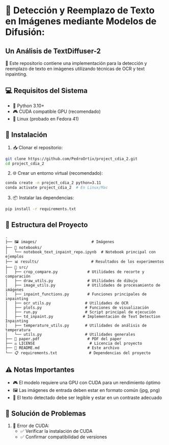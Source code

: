 # 🔄 Detección y Reemplazo de Texto en Imágenes mediante Modelos de Difusión: 
## Un Análisis de TextDiffuser-2

🎯 Este repositorio contiene una implementación para la detección y reemplazo de texto en imágenes utilizando técnicas de OCR y text inpainting.

## 💻 Requisitos del Sistema

- 🐍 Python 3.10+
- 🎮 CUDA compatible GPU (recomendado)
- 🐧 Linux (probado en Fedora 41)

## 🚀 Instalación

1. 📥 Clonar el repositorio:
```bash
git clone https://github.com/PedroOrtix/project_cdia_2.git
cd project_cdia_2
```

2. 🌐 Crear un entorno virtual (recomendado):
```bash
conda create -n project_cdia_2 python=3.11
conda activate project_cdia_2  # En Linux/Mac
```

3. 📦 Instalar las dependencias:
```bash
pip install -r requirements.txt
```

## 📁 Estructura del Proyecto

```
.
├── 🖼️ images/                        # Imágenes
├── 📓 notebooks/
│   └── notebook_text_inpaint_repo.ipynb  # Notebook principal con ejemplos
├── 📊 results/                       # Resultados de los experimentos
├── 🔧 src/
│   ├── crop_compare.py             # Utilidades de recorte y comparación
│   ├── draw_utils.py               # Utilidades de dibujo
│   ├── image_utils.py              # Utilidades de procesamiento de imágenes
│   ├── inpaint_functions.py        # Funciones principales de inpainting
│   ├── ocr_utils.py               # Utilidades de OCR
│   ├── plots.py                   # Funciones de visualización
│   ├── run.py                     # Script principal de ejecución
│   ├── td_inpaint.py             # Implementación de Text Detection Inpainting
│   ├── temperature_utils.py       # Utilidades de análisis de temperatura
│   └── utils.py                   # Utilidades generales
├── 📄 paper.pdf                     # PDF del paper
├── ⚖️ LICENSE                        # Licencia del proyecto
├── 📖 README.md                     # Este archivo
└── 📋 requirements.txt              # Dependencias del proyecto
```

## ⚠️ Notas Importantes

- 🎮 El modelo requiere una GPU con CUDA para un rendimiento óptimo
- 🖼️ Las imágenes de entrada deben estar en formato común (jpg, png)
- 📝 El texto detectado debe ser legible y estar en un contraste adecuado

## 🔧 Solución de Problemas

1. 🚨 Error de CUDA:
   - ✅ Verificar la instalación de CUDA
   - ✅ Confirmar compatibilidad de versiones